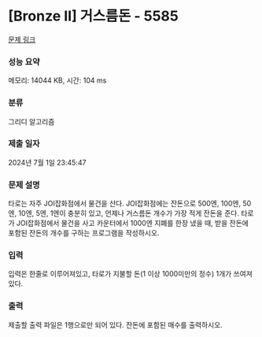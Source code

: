 # [Bronze II] 거스름돈 - 5585 

[문제 링크](https://www.acmicpc.net/problem/5585) 

### 성능 요약

메모리: 14044 KB, 시간: 104 ms

### 분류

그리디 알고리즘

### 제출 일자

2024년 7월 1일 23:45:47

### 문제 설명

<p>타로는 자주 JOI잡화점에서 물건을 산다. JOI잡화점에는 잔돈으로 500엔, 100엔, 50엔, 10엔, 5엔, 1엔이 충분히 있고, 언제나 거스름돈 개수가 가장 적게 잔돈을 준다. 타로가 JOI잡화점에서 물건을 사고 카운터에서 1000엔 지폐를 한장 냈을 때, 받을 잔돈에 포함된 잔돈의 개수를 구하는 프로그램을 작성하시오.</p>

### 입력 

 <p>입력은 한줄로 이루어져있고, 타로가 지불할 돈(1 이상 1000미만의 정수) 1개가 쓰여져있다.</p>

### 출력 

 <p>제출할 출력 파일은 1행으로만 되어 있다. 잔돈에 포함된 매수를 출력하시오.</p>

